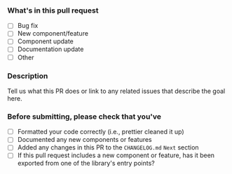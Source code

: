 ### What's in this pull request

- [ ] Bug fix
- [ ] New component/feature
- [ ] Component update
- [ ] Documentation update
- [ ] Other

### Description

Tell us what this PR does or link to any related issues that describe the goal here.

### Before submitting, please check that you've

- [ ] Formatted your code correctly (i.e., prettier cleaned it up)
- [ ] Documented any new components or features
- [ ] Added any changes in this PR to the `CHANGELOG.md` `Next` section
- [ ] If this pull request includes a new component or feature, has it been exported from one of the library's entry points?
